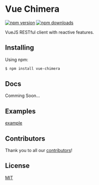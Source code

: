 # Vue Chimera

[![npm version](https://img.shields.io/npm/v/vue-chimera.svg?style=flat-square)](https://www.npmjs.org/package/vue-chimera)
[![npm downloads](https://img.shields.io/npm/dm/vue-chimera.svg?style=flat-square)](http://npm-stat.com/charts.html?package=vue-chimera)

VueJS RESTful client with reactive features.

## Installing

Using npm:

```bash
$ npm install vue-chimera
```

## Docs

Comming Soon...

## Examples
[example](http://htmlpreview.github.io/?https://github.com/SasanFarrokh/vue-chimera/blob/master/example/index.html)

## Contributors
Thank you to all our [contributors](https://github.com/SasanFarrokh/vue-chimera/graphs/contributors)!

## License
[MIT](https://github.com/SasanFarrokh/vue-chimera/blob/master/LICENSE.md)